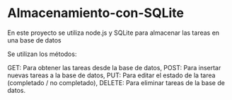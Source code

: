 # Almacenamiento-con-SQLite
 En este proyecto se utiliza node.js y SQLite para almacenar las tareas en una base de datos

Se utilizan los métodos:

GET: Para obtener las tareas desde la base de datos, 
POST: Para insertar nuevas tareas a la base de datos, 
PUT: Para editar el estado de la tarea (completado / no completado), 
DELETE: Para eliminar tareas de la base de datos.
